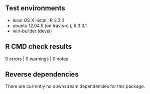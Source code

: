 ## Test environments
* local OS X install, R 3.3.0
* ubuntu 12.04.5 (on travis-ci), R 3.3.1
* win-builder (devel)

## R CMD check results

0 errors | 0 warnings | 0 notes

## Reverse dependencies

There are currently no downstream dependencies for this package.
